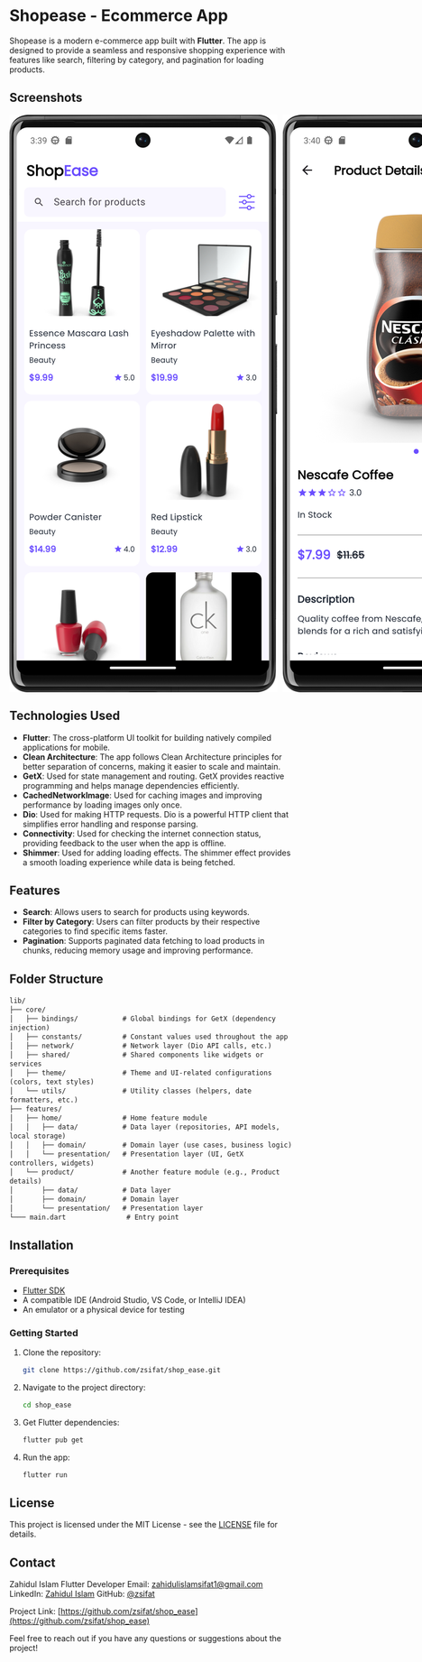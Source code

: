 # Shopease - Ecommerce App

Shopease is a modern e-commerce app built with **Flutter**. The app is designed to provide a seamless and responsive shopping experience with features like search, filtering by category, and pagination for loading products.

## Screenshots

<div style="display: flex; gap: 10px;">
  <img src="screenshots/home.png" alt="Home Screen" />
  <img src="screenshots/details.png" alt="Product Details Screen" />
  <img src="screenshots/details2.png" alt="Product Details Screen" />
</div>

## Technologies Used

- **Flutter**: The cross-platform UI toolkit for building natively compiled applications for mobile.
- **Clean Architecture**: The app follows Clean Architecture principles for better separation of concerns, making it easier to scale and maintain.
- **GetX**: Used for state management and routing. GetX provides reactive programming and helps manage dependencies efficiently.
- **CachedNetworkImage**: Used for caching images and improving performance by loading images only once.
- **Dio**: Used for making HTTP requests. Dio is a powerful HTTP client that simplifies error handling and response parsing.
- **Connectivity**: Used for checking the internet connection status, providing feedback to the user when the app is offline.
- **Shimmer**: Used for adding loading effects. The shimmer effect provides a smooth loading experience while data is being fetched.

## Features

- **Search**: Allows users to search for products using keywords.
- **Filter by Category**: Users can filter products by their respective categories to find specific items faster.
- **Pagination**: Supports paginated data fetching to load products in chunks, reducing memory usage and improving performance.

## Folder Structure
    lib/
    ├── core/
    │   ├── bindings/           # Global bindings for GetX (dependency injection)
    │   ├── constants/          # Constant values used throughout the app
    │   ├── network/            # Network layer (Dio API calls, etc.)
    │   ├── shared/             # Shared components like widgets or services
    │   ├── theme/              # Theme and UI-related configurations (colors, text styles)
    │   └── utils/              # Utility classes (helpers, date formatters, etc.)
    ├── features/
    │   ├── home/               # Home feature module
    │   │   ├── data/           # Data layer (repositories, API models, local storage)
    │   │   ├── domain/         # Domain layer (use cases, business logic)
    │   │   └── presentation/   # Presentation layer (UI, GetX controllers, widgets)
    │   └── product/            # Another feature module (e.g., Product details)
    │       ├── data/           # Data layer
    │       ├── domain/         # Domain layer
    │       └── presentation/   # Presentation layer
    └─── main.dart               # Entry point

## Installation

### Prerequisites

- [Flutter SDK](https://flutter.dev/docs/get-started/install)
- A compatible IDE (Android Studio, VS Code, or IntelliJ IDEA)
- An emulator or a physical device for testing

### Getting Started

1. Clone the repository:
   ```bash
   git clone https://github.com/zsifat/shop_ease.git
   ```

2. Navigate to the project directory:
   ```bash
   cd shop_ease
   ```

3. Get Flutter dependencies:
   ```bash
   flutter pub get
   ```

4. Run the app:
   ```bash
   flutter run
   ```

## License

This project is licensed under the MIT License - see the [LICENSE](LICENSE) file for details.

## Contact

Zahidul Islam
Flutter Developer
Email: zahidulislamsifat1@gmail.com
LinkedIn: [Zahidul Islam](https://www.linkedin.com/in/zahidulislam1/)
GitHub: [@zsifat](https://github.com/zsifat)

Project Link: [https://github.com/zsifat/shop_ease](https://github.com/zsifat/shop_ease)

Feel free to reach out if you have any questions or suggestions about the project!





